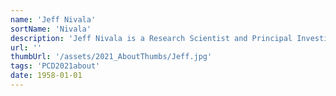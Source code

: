 ```yaml
---
name: 'Jeff Nivala'
sortName: 'Nivala'
description: 'Jeff Nivala is a Research Scientist and Principal Investigator at the University of Washington. He works closely with faculty and students as part of the Molecular Information Systems Lab in the Allen School of Computer Science and Engineering. His scientific interests are broadly focused on the intersection of molecular and synthetic biology/biochemistry with technology development. He occasionally indulge in more artistic creative outlets, including music, video, and fine art projects, some of which can be found here'
url: ''
thumbUrl: '/assets/2021_AboutThumbs/Jeff.jpg'
tags: 'PCD2021about'
date: 1958-01-01
---
```

